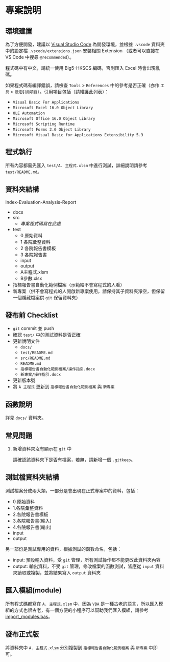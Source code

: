 # 專案說明

## 環境建置

為了方便開發，建議以 [Visual Studio Code](https://code.visualstudio.com/) 為開發環境，並根據 `.vscode` 資料夾中的設定檔 `.vscode/extensions.json` 安裝相關 Extension （或者可以直接在 VS Code 中搜尋 `@recommended`）。

程式碼中有中文，請統一使用 Big5-HKSCS 編碼，否則匯入 Excel 時會出現亂碼。

如果程式碼有編譯錯誤，請檢查 `Tools` > `References` 中的參考是否正確（亦作 `工具` > `設定引用項目`）。引用項目包括（請維護此列表）：

- `Visual Basic For Applications`
- `Microsoft Excel 16.0 Object Library`
- `OLE Automation`
- `Microsoft Office 16.0 Object Library`
- `Microsoft Scripting Runtime`
- `Microsoft Forms 2.0 Object Library`
- `Microsoft Visual Basic for Applications Extensibility 5.3`

## 程式執行

所有內容都需先匯入 `test/A. 主程式.xlsm` 中進行測試，詳細說明請參考 `test/README.md`。

## 資料夾結構

Index-Evaluation-Analysis-Report

- docs
- src
  - *專案程式碼寫在此處*
- test
  - 0 原始資料
  - 1 各院彙整資料
  - 2 各院報告書模板
  - 3 各院報告書
  - input
  - output
  - A主程式.xlsm
  - B參數.xlsx
- 指標報告書自動化範例檔案（示範給不會寫程式的人看）
- 新專案（供不會寫程式的人開啟新專案使用，請保持其子資料夾淨空，但保留一個隱藏檔案供 `git` 保留資料夾）

## 發布前 Checklist

- `git` commit 並 push
- 確認 `test/` 中的測試資料是否正確
- 更新說明文件
  - `docs/`
  - `test/README.md`
  - `src/README.md`
  - `README.md`
  - `指標報告書自動化範例檔案/操作指引.docx`
  - `新專案/操作指引.docx`
- 更新版本號
- 將 `A 主程式` 更新到 `指標報告書自動化範例檔案` 與 `新專案`

## 函數說明

詳見 `docs/` 資料夾。

## 常見問題

1. 新增資料夾沒有顯示在 `git` 中

   請確認該資料夾下是否有檔案，若無，請新增一個 `.gitkeep`。

## 測試檔資料夾結構

測試檔案分成兩大類，一部分是會出現在正式專案中的資料，包括：

- 0.原始資料
- 1.各院彙整資料
- 2.各院報告書模板
- 3.各院報告書(輸入)
- 4.各院報告書(輸出)
- input
- output

另一部份是測試專用的資料，根據測試的函數命名，包括：

- input: 預設輸入資料，受 `git` 管理，所有測試操作都不能更改此資料夾內容
- output: 輸出資料，不受 `git` 管理，修改檔案的函數測試，皆應從 `input` 資料夾讀取或複製，並將結果寫入 `output` 資料夾

## 匯入模組(module)

所有程式碼都寫在 `A. 主程式.xlsm` 中，因為 `VBA` 是一種古老的語言，所以匯入模組的方式也很古老，有一個方便的小程序可以幫助我們匯入模組，請參考 [import_modules.bas](../src/import_modules.bas)。

## 發布正式版

將資料夾中 `A. 主程式.xlsm` 分別複製到 `指標報告書自動化範例檔案` 與 `新專案` 中即可。
